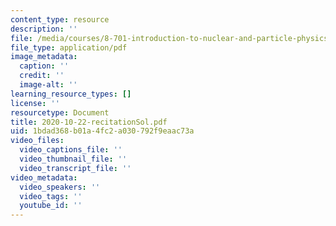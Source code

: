 ```yaml
---
content_type: resource
description: ''
file: /media/courses/8-701-introduction-to-nuclear-and-particle-physics-fall-2020/2020-10-22-recitationsol.pdf
file_type: application/pdf
image_metadata:
  caption: ''
  credit: ''
  image-alt: ''
learning_resource_types: []
license: ''
resourcetype: Document
title: 2020-10-22-recitationSol.pdf
uid: 1bdad368-b01a-4fc2-a030-792f9eaac73a
video_files:
  video_captions_file: ''
  video_thumbnail_file: ''
  video_transcript_file: ''
video_metadata:
  video_speakers: ''
  video_tags: ''
  youtube_id: ''
---
```

